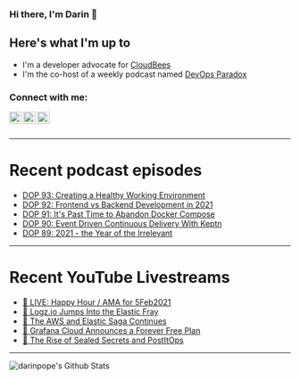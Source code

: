 ### Hi there, I'm Darin 👋

## Here's what I'm up to
- I'm a developer advocate for [CloudBees][cloudbees-website]
- I'm the co-host of a weekly podcast named [DevOps Paradox][dop-website]

### Connect with me:

[<img align="left" alt="darinpope | Twitter" width="22px" src="https://cdn.jsdelivr.net/npm/simple-icons@v3/icons/twitter.svg" />][twitter]
[<img align="left" alt="darinpope | LinkedIn" width="22px" src="https://cdn.jsdelivr.net/npm/simple-icons@v3/icons/linkedin.svg" />][linkedin]
[<img align="left" alt="darinpope | Instagram" width="22px" src="https://cdn.jsdelivr.net/npm/simple-icons@v3/icons/instagram.svg" />][instagram]

<br />
<br />

---

# Recent podcast episodes
<!-- BLOG-POST-LIST:START -->
- [DOP 93: Creating a Healthy Working Environment](https://www.devopsparadox.com/episodes/creating-a-healthy-working-environment-93/)
- [DOP 92: Frontend vs Backend Development in 2021](https://www.devopsparadox.com/episodes/frontend-vs-backend-development-in-2021-92/)
- [DOP 91: It's Past Time to Abandon Docker Compose](https://www.devopsparadox.com/episodes/its-past-time-to-abandon-docker-compose-91/)
- [DOP 90: Event Driven Continuous Delivery With Keptn](https://www.devopsparadox.com/episodes/event-driven-continuous-delivery-with-keptn-90/)
- [DOP 89: 2021 - the Year of the Irrelevant](https://www.devopsparadox.com/episodes/2021-the-year-of-the-irrelevant-89/)
<!-- BLOG-POST-LIST:END -->

---

# Recent YouTube Livestreams
<!-- YOUTUBE:START -->
- [🔴 LIVE: Happy Hour / AMA for 5Feb2021](https://www.youtube.com/watch?v=6ulOVSDI3x0)
- [🔴  Logz.io Jumps Into the Elastic Fray](https://www.youtube.com/watch?v=8j5ptYfB_Ok)
- [🔴 The AWS and Elastic Saga Continues](https://www.youtube.com/watch?v=kLQ83oTyG5w)
- [🔴 Grafana Cloud Announces a Forever Free Plan](https://www.youtube.com/watch?v=d6AnIwaR_GE)
- [🔴 The Rise of Sealed Secrets and PostItOps](https://www.youtube.com/watch?v=XFJZxHeO93I)
<!-- YOUTUBE:END -->

---

<img align="left" alt="darinpope's Github Stats" src="https://github-readme-stats.codestackr.vercel.app/api?username=darinpope&show_icons=true&hide_border=true" />


[website]: https://www.darinpope.com/
[twitter]: https://twitter.com/darinpope
[youtube]: https://youtube.com/darinpope
[instagram]: https://instagram.com/darinpope
[linkedin]: https://linkedin.com/in/darinpope
[cloudbees-website]: https://www.cloudbees.com/
[dop-website]: https://www.devopsparadox.com/

<!--
**darinpope/darinpope** is a ✨ _special_ ✨ repository because its `README.md` (this file) appears on your GitHub profile.

Here are some ideas to get you started:

- 🔭 I’m currently working on ...
- 🌱 I’m currently learning ...
- 👯 I’m looking to collaborate on ...
- 🤔 I’m looking for help with ...
- 💬 Ask me about ...
- 📫 How to reach me: ...
- 😄 Pronouns: ...
- ⚡ Fun fact: ...
-->
